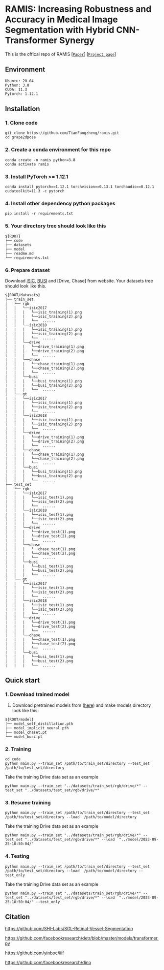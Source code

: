 # RAMIS: Increasing Robustness and Accuracy in Medical Image Segmentation with Hybrid CNN-Transformer Synergy

This is the offical repo of RAMIS
[[`Paper`](????????????)]
[[`Project page`](https://grape2dpose.netlify.app)]


## Environment

```shell
Ubuntu: 20.04
Python: 3.8
CUDA: 11.3
Pytorch: 1.12.1
```

## Installation

### 1. Clone code

```shell
git clone https://github.com/TianFangzheng/ramis.git
cd grape2dpose
```

### 2. Create a conda environment for this repo

```shell
conda create -n ramis python=3.8
conda activate ramis
```

### 3. Install PyTorch >= 1.12.1

```shell
conda install pytorch==1.12.1 torchvision==0.13.1 torchaudio==0.12.1 cudatoolkit=11.3 -c pytorch
```

### 4. Install other dependency python packages

```shell
pip install -r requirements.txt
```

### 5. Your directory tree should look like this

```
${ROOT}
├── code
├── datasets
├── model
├── readme.md
└── requirements.txt
```

### 6. Prepare dataset

Download [ISIC](https://challenge.isic-archive.com/data/), [BUSI](https://www.kaggle.com/datasets/aryashah2k/breast-ultrasound-images-dataset) and [Drive, Chase] from website.  Your datasets tree should look like this.

```
${ROOT/datasets}
|── train_set
│   └── rgb
|   |   └──isic2017
|   |   |   └──isic_training(1).png
|   |   |   └──isic_training(2).png
|   |   |   └──  ......
|   |   └──isic2018
|   |   |   └──isic_training(1).png
|   |   |   └──isic_training(2).png
|   |   |   └──  ......
|   |   └──drive
|   |   |   └──drive_training(1).png
|   |   |   └──drive_training(2).png
|   |   |   └──  ......
|   |   └──chase
|   |   |   └──chase_training(1).png
|   |   |   └──chase_training(2).png
|   |   |   └──  ......
|   |   └──busi
|   |   |   └──busi_training(1).png
|   |   |   └──busi_training(2).png
|   |   |   └──  ......
|   └── gt
|   |   └──isic2017
|   |   |   └──isic_training(1).png
|   |   |   └──isic_training(2).png
|   |   |   └──  ......
|   |   └──isic2018
|   |   |   └──isic_training(1).png
|   |   |   └──isic_training(2).png
|   |   |   └──  ......
|   |   └──drive
|   |   |   └──drive_training(1).png
|   |   |   └──drive_training(2).png
|   |   |   └──  ......
|   |   └──chase
|   |   |   └──chase_training(1).png
|   |   |   └──chase_training(2).png
|   |   |   └──  ......
|   |   └──busi
|   |   |   └──busi_training(1).png
|   |   |   └──busi_training(2).png
|   |   |   └──  ......
├── test_set
│   └── rgb
|   |   └──isic2017
|   |   |   └──isic_test(1).png
|   |   |   └──isic_test(2).png
|   |   |   └──  ......
|   |   └──isic2018
|   |   |   └──isic_test(1).png
|   |   |   └──isic_test(2).png
|   |   |   └──  ......
|   |   └──drive
|   |   |   └──drive_test(1).png
|   |   |   └──drive_test(2).png
|   |   |   └──  ......
|   |   └──chase
|   |   |   └──chase_test(1).png
|   |   |   └──chase_test(2).png
|   |   |   └──  ......
|   |   └──busi
|   |   |   └──busi_test(1).png
|   |   |   └──busi_test(2).png
|   |   |   └──  ......
|   └── gt
|   |   └──isic2017
|   |   |   └──isic_test(1).png
|   |   |   └──isic_test(2).png
|   |   |   └──  ......
|   |   └──isic2018
|   |   |   └──isic_test(1).png
|   |   |   └──isic_test(2).png
|   |   |   └──  ......
|   |   └──drive
|   |   |   └──drive_test(1).png
|   |   |   └──drive_test(2).png
|   |   |   └──  ......
|   |   └──chase
|   |   |   └──chase_test(1).png
|   |   |   └──chase_test(2).png
|   |   |   └──  ......
|   |   └──busi
|   |   |   └──busi_test(1).png
|   |   |   └──busi_test(2).png
|   |   |   └──  ......
```

## Quick start

### 1. Download trained model

1. Download pretrained models from ([here](https://drive.google.com/drive/folders/13x7Ta8yyiKgtPqGcVpNlJblVTsDQZ0BZ?usp=drive_link)) and make models directory look like this:

```
${ROOT/model}
|── model_self_distillation.pth
├── model_implicit_neural.pth
├── model_chaset.pt
└── model_busi.pt
```

### 2. Training

```
cd code
python main.py --train_set /path/to/train_set/directory --test_set /path/to/test_set/directory
```

Take the training Drive data set as an example

```
python main.py --train_set "../datasets/train_set/rgb/drive/*" --test_set "../datasets/test_set/rgb/drive/*"
```

### 3. Resume training

```
python main.py --train_set /path/to/train_set/directory --test_set /path/to/test_set/directory --load  /path/to/model/directory
```

Take the training Drive data set as an example

```
python main.py --train_set "../datasets/train_set/rgb/drive/*" --test_set "../datasets/test_set/rgb/drive/*" --load  "../model/2023-09-25-10:50:04/"
```

### 4. Testing

```
python main.py --train_set /path/to/train_set/directory --test_set /path/to/test_set/directory --load  /path/to/model/directory --test_only
```

Take the training Drive data set as an example

```
python main.py --train_set "../datasets/train_set/rgb/drive/*" --test_set "../datasets/test_set/rgb/drive/*" --load  "../model/2023-09-25-10:50:04/" --test_only
```



## Citation

https://github.com/SHI-Labs/SGL-Retinal-Vessel-Segmentation

https://github.com/facebookresearch/detr/blob/master/models/transformer.py

https://github.com/yinboc/liif

https://github.com/facebookresearch/dino
